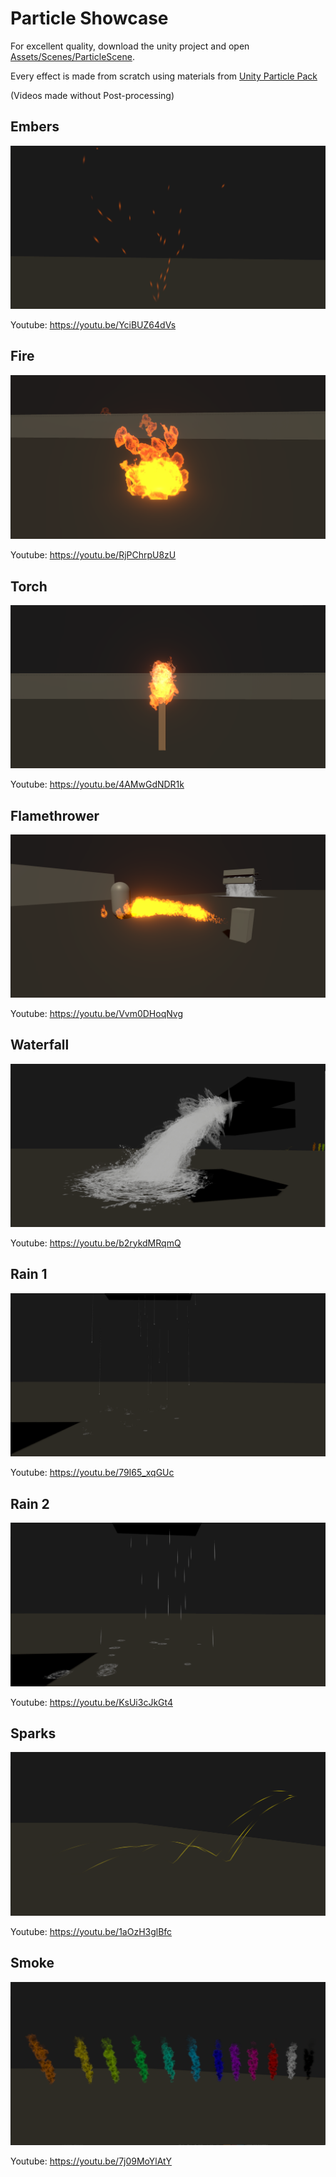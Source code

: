 # Particle Showcase

For excellent quality, download the unity project and open [Assets/Scenes/ParticleScene](https://github.com/Yrtna/ParticleShowcase_unity/blob/master/Assets/Scenes/ParticleScene.unity).

Every effect is made from scratch using materials from [Unity Particle Pack](https://assetstore.unity.com/packages/essentials/asset-packs/unity-particle-pack-5-x-73777)

(Videos made without Post-processing)


## Embers
[![Image](/Images/Embers.png)](https://youtu.be/YciBUZ64dVs)

Youtube: https://youtu.be/YciBUZ64dVs

## Fire
[![Image](/Images/Fire.png)](https://youtu.be/RjPChrpU8zU)

Youtube: https://youtu.be/RjPChrpU8zU

## Torch
[![Image](/Images/Torch.png)](https://youtu.be/4AMwGdNDR1k)

Youtube: https://youtu.be/4AMwGdNDR1k

## Flamethrower
[![Image](/Images/Flamethrower.png)](https://youtu.be/Vvm0DHoqNvg)

Youtube: https://youtu.be/Vvm0DHoqNvg

## Waterfall
[![Image](/Images/Waterfall.png)](https://youtu.be/b2rykdMRqmQ)

Youtube: https://youtu.be/b2rykdMRqmQ

## Rain 1
[![Image](/Images/Rain1.png)](https://youtu.be/79I65_xqGUc)

Youtube: https://youtu.be/79I65_xqGUc

## Rain 2
[![Image](/Images/Rain2.png)](https://youtu.be/KsUi3cJkGt4)

Youtube: https://youtu.be/KsUi3cJkGt4

## Sparks
[![Image](/Images/Sparks.png)](https://youtu.be/1aOzH3glBfc)

Youtube: https://youtu.be/1aOzH3glBfc

## Smoke
[![Image](/Images/Smoke.png)](https://youtu.be/7j09MoYlAtY)

Youtube: https://youtu.be/7j09MoYlAtY

